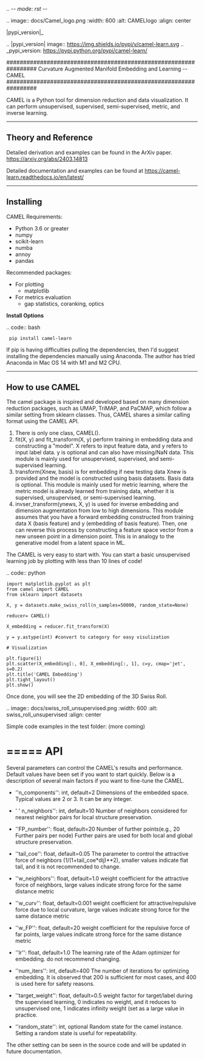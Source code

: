 .. -*- mode: rst -*-

.. image:: docs/Camel_logo.png
  :width: 600
  :alt: CAMELlogo
  :align: center

|pypi_version|_ 

.. |pypi_version| image:: https://img.shields.io/pypi/v/camel-learn.svg
.. _pypi_version: https://pypi.python.org/pypi/camel-learn/

#################################################################
Curvature Augmented Manifold Embedding and Learning -- CAMEL
#################################################################

CAMEL is a Python tool for dimension reduction and data visualization. It can perform unsupervised, supervised, semi-supervised, metric, and inverse learning.

---------------------------
Theory and Reference
---------------------------
Detailed derivation and examples can be found in the ArXiv paper.
https://arxiv.org/abs/2403.14813

Detailed documentation and examples can be found at https://camel-learn.readthedocs.io/en/latest/

-----------
Installing
-----------

CAMEL Requirements:

* Python 3.6 or greater
* numpy
* scikit-learn
* numba
* annoy
* pandas

Recommended packages:

* For plotting
   * matplotlib
* For metrics evaluation
   * gap statistics, coranking, optics

**Install Options**

.. code:: bash

     pip install camel-learn

If pip is having difficulties pulling the dependencies, then I'd suggest installing
the dependencies manually using Anaconda. The author has tried Anaconda in Mac OS 14 with M1 and M2 CPU.




-----------------
How to use CAMEL
-----------------

The camel package is inspired and developed based on many dimension reduction packages, such as UMAP, TriMAP, and PaCMAP, which follow a similar setting from sklearn classes. Thus, CAMEL shares a similar calling format using the CAMEL API.

1. There is only one class, CAMEL().
2. fit(X, y) and fit_transform(X, y) perform training in embedding data and constructing a "model". X refers to input feature data, and y refers to input label data. y is optional and can also have missing/NaN data. This module is mainly used for unsupervised, supervised, and semi-supervised learning.
3. transform(Xnew, basis) is for embedding if new testing data Xnew is provided and the model is constructed using basis datasets. Basis data is optional. This module is mainly used for metric learning, where the metric model is already learned from training data, whether it is supervised, unsupervised, or semi-supervised learning. 
4. invser_transform(ynews, X, y) is used for inverse embedding and dimension augmentation from low to high dimensions. This module assumes that you have a forward embedding constructed from training data X (basis feature) and y (embedding of basis feature). Then, one can reverse this process by constructing a feature space vector from a new unseen point in a dimension point. This is in analogy to the generative model from a latent space in ML. 

The CAMEL is very easy to start with. You can start a basic unsupervised learning job by plotting with less than 10 lines of code!

.. code:: python

    import matplotlib.pyplot as plt
    from camel import CAMEL
    from sklearn import datasets

    X, y = datasets.make_swiss_roll(n_samples=50000, random_state=None)

    reducer= CAMEL()

    X_embedding = reducer.fit_transform(X)

    y = y.astype(int) #convert to category for easy visulization

    # Visualization

    plt.figure(1)
    plt.scatter(X_embedding[:, 0], X_embedding[:, 1], c=y, cmap='jet', s=0.2)
    plt.title('CAMEL Embedding')
    plt.tight_layout()
    plt.show()


Once done, you will see the 2D embedding of the 3D Swiss Roll.

.. image:: docs/swiss_roll_unsupervised.png
  :width: 600
  :alt: swiss_roll_unsupervised
  :align: center

Simple code examples in the test folder: (more coming)

=====
API
=====
Several parameters can control the CAMEL's results and performance. Default values have been set if you want to start quickly. Below is a description of several main factors if you want to fine-tune the CAMEL.

- ''n_components'': int, default=2
        Dimensions of the embedded space. Typical values are 2 or 3. It can be any integer.

- ' ' n_neighbors'': int, default=10
        Number of neighbors considered for nearest neighbor pairs for local structure preservation.

- ''FP_number'': float, default=20
        Number of further points(e.g., 20 Further pairs per node)
        Further pairs are used for both local and global structure preservation.

- ''tail_coe'': float, default=0.05
        The parameter to control the attractive force of neighbors (1/(1+tail_coe*dij)**2), smaller values indicate flat tail, and it is not recommended to change.
    
- ''w_neighbors'': float, default=1.0
        weight coefficient for the attractive force of neighbors, large values indicate strong force for the same distance metric
        
- ''w_curv'': float, default=0.001
        weight coefficient for attractive/repulsive force due to local curvature, large values indicate strong force for the same distance metric        

- ''w_FP'': float, default=20
        weight coefficient for the repulsive force of far points, large values indicate strong force for the same distance metric    
    
- ''lr'': float, default=1.0
        The learning rate of the Adam optimizer for embedding. do not recommend changing.

- ''num_iters'': int, default=400
        The number of iterations for optimizing embedding. It is observed that 200 is sufficient for most cases, and 400 is used here for safety reasons.

- ''target_weight'': float, default=0.5
        weight factor for target/label during the supervised learning, 0 indicates no weight, and it reduces to unsupervised one,
        1 indicates infinity weight (set as a large value in practice.

- ''random_state'': int, optional
        Random state for the camel instance.
        Setting a random state is useful for repeatability.



The other setting can be seen in the source code and will be updated in future documentation.
